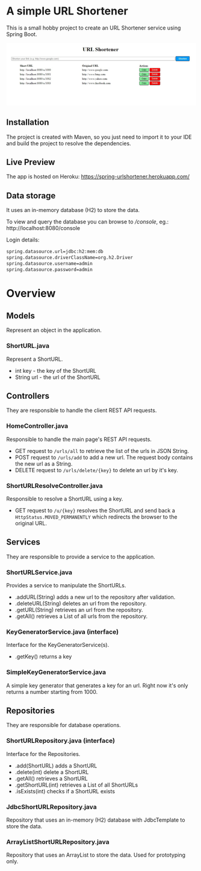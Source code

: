 # A simple URL Shortener

This is a small hobby project to create an URL Shortener service using Spring Boot.

![Alt text](screenshot.jpg?raw=true "URL Shortener")

## Installation 
The project is created with Maven, so you just need to import it to your IDE and build the project to resolve the dependencies.

## Live Preview
The app is hosted on Heroku: https://spring-urlshortener.herokuapp.com/

## Data storage
It uses an in-memory database (H2) to store the data.

To view and query the database you can browse to */console*, eg.: http://localhost:8080/console

Login details:
```
spring.datasource.url=jdbc:h2:mem:db
spring.datasource.driverClassName=org.h2.Driver
spring.datasource.username=admin
spring.datasource.password=admin
```

# Overview

## Models
Represent an object in the application.

### ShortURL.java
Represent a ShortURL.

- int key - the key of the ShortURL
- String url - the url of the ShortURL

## Controllers
They are responsible to handle the client REST API requests.

### HomeController.java
Responsible to handle the main page's REST API requests.

- GET request to ```/urls/all``` to retrieve the list of the urls in JSON String.
- POST request to ```/urls/add``` to add a new url. The request body contains the new url as a String.
- DELETE request to ```/urls/delete/{key}``` to delete an url by it's key.

### ShortURLResolveController.java
Responsible to resolve a ShortURL using a key.

- GET request to ```/u/{key}``` resolves the ShortURL and send back a ```HttpStatus.MOVED_PERMANENTLY``` which redirects the browser to the original URL.

## Services
They are responsible to provide a service to the application.

### ShortURLService.java
Provides a service to manipulate the ShortURLs.

- .addURL(String) adds a new url to the repository after validation.
- .deleteURL(String) deletes an url from the repository.
- .getURL(String) retrieves an url from the repository.
- .getAll() retrieves a List of all urls from the repository.

### KeyGeneratorService.java (interface)
Interface for the KeyGeneratorService(s).

- .getKey() returns a key

### SimpleKeyGeneratorService.java
A simple key generator that generates a key for an url. Right now it's only returns a number starting from 1000.

## Repositories
They are responsible for database operations.

### ShortURLRepository.java (interface)
Interface for the Repositories.

- .add(ShortURL) adds a ShortURL
- .delete(int) delete a ShortURL
- .getAll() retrieves a ShortURL
- .getShortURL(int) retrieves a List of all ShortURLs
- .isExists(int) checks if a ShortURL exists

### JdbcShortURLRepository.java
Repository that uses an in-memory (H2) database with JdbcTemplate to store the data.

### ArrayListShortURLRepository.java
Repository that uses an ArrayList to store the data. Used for prototyping only.
